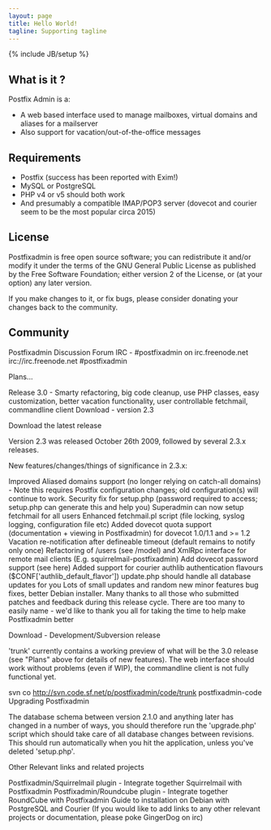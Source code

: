 ```yaml
---
layout: page
title: Hello World!
tagline: Supporting tagline
---
```

{% include JB/setup %}

What is it ?
------------------
Postfix Admin is a:
- A web based interface used to manage mailboxes, virtual domains and aliases for a mailserver
- Also support for vacation/out-of-the-office messages

Requirements
-------------------------------
- Postfix (success has been reported with Exim!)
- MySQL or PostgreSQL
- PHP v4 or v5 should both work
- And presumably a compatible IMAP/POP3 server (dovecot and courier seem to be the most popular circa 2015)

License
-------------------
Postfixadmin is free open source software; you can redistribute it and/or modify it under the terms of the GNU General Public License as published by the Free Software Foundation; either version 2 of the License, or (at your option) any later version.

If you make changes to it, or fix bugs, please consider donating your changes back to the community.

Community
----------------------------
Postfixadmin Discussion Forum
IRC - #postfixadmin on irc.freenode.net irc://irc.freenode.net #postfixadmin



Plans...

Release 3.0 - Smarty refactoring, big code cleanup, use PHP classes, easy customization, better vacation functionality, user controllable fetchmail, commandline client
Download - version 2.3

Download the latest release

Version 2.3 was released October 26th 2009, followed by several 2.3.x releases.

New features/changes/things of significance in 2.3.x:

Improved Aliased domains support (no longer relying on catch-all domains) - Note this requires Postfix configuration changes; old configuration(s) will continue to work.
Security fix for setup.php (password required to access; setup.php can generate this and help you)
Superadmin can now setup fetchmail for all users
Enhanced fetchmail.pl script (file locking, syslog logging, configuration file etc)
Added dovecot quota support (documentation + viewing in Postfixadmin) for dovecot 1.0/1.1 and >= 1.2
Vacation re-notification after defineable timeout (default remains to notify only once)
Refactoring of /users (see /model) and XmlRpc interface for remote mail clients (E.g. squirrelmail-postfixadmin)
Add dovecot password support (see here)
Added support for courier authlib authentication flavours ($CONF['authlib_default_flavor'])
update.php should handle all database updates for you
Lots of small updates and random new minor features
bug fixes, better Debian installer.
Many thanks to all those who submitted patches and feedback during this release cycle. There are too many to easily name - we'd like to thank you all for taking the time to help make Postfixadmin better

Download - Development/Subversion release

'trunk' currently contains a working preview of what will be the 3.0 release (see "Plans" above for details of new features). The web interface should work without problems (even if WIP), the commandline client is not fully functional yet.

svn co http://svn.code.sf.net/p/postfixadmin/code/trunk postfixadmin-code
Upgrading Postfixadmin

The database schema between version 2.1.0 and anything later has changed in a number of ways, you should therefore run the 'upgrade.php' script which should take care of all database changes between revisions. This should run automatically when you hit the application, unless you've deleted 'setup.php'.

Other Relevant links and related projects

Postfixadmin/Squirrelmail plugin - Integrate together Squirrelmail with Postfixadmin
Postfixadmin/Roundcube plugin - Integrate together RoundCube with Postfixadmin
Guide to installation on Debian with PostgreSQL and Courier
(If you would like to add links to any other relevant projects or documentation, please poke GingerDog on irc)
